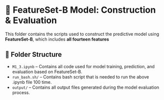 # 🧩 FeatureSet-B Model: Construction & Evaluation

This folder contains the scripts used to construct the predictive model using **FeatureSet-B**, which includes **all fourteen features** 

## 📂 Folder Structure

- `M1_3.ipynb` – Contains all code used for model training, prediction, and evaluation based on FeatureSet-B.
- `run_bash.sh/` – Contains bash script that is needed to run the above .ipynb file 100 time.
- `output/` – Contains all output files generated during the model evaluation process.
